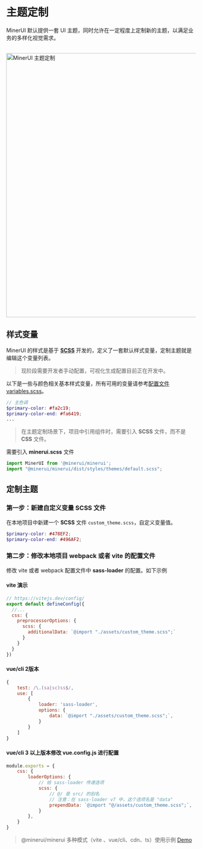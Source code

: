 # 主题定制

MinerUI 默认提供一套 UI 主题，同时允许在一定程度上定制新的主题，以满足业务的多样化视觉需求。

<br/>

<img src="https://img12.360buyimg.com/imagetools/jfs/t1/157759/16/13989/142151/6052efc7Ef8f4bff4/f3dd6422949ba4b7.jpg" width="700" alt="MinerUI 主题定制">



## 样式变量

MinerUI 的样式是基于 **[SCSS](https://sass-lang.com/)** 开发的，定义了一套默认样式变量，定制主题就是编辑这个变量列表。

> 现阶段需要开发者手动配置，可视化生成配置目前正在开发中。

以下是一些与颜色相关基本样式变量，所有可用的变量请参考[配置文件 variables.scss](https://github.com/jdf2e/minerui/blob/next/src/packages/styles/variables.scss)。

```scss
// 主色调
$primary-color: #fa2c19;
$primary-color-end: #fa6419;
...
```

> 在主题定制场景下，项目中引用组件时，需要引入 **SCSS** 文件，而不是 **CSS** 文件。

需要引入 **minerui.scss** 文件

```javascript
import MinerUI from '@minerui/minerui';
import "@minerui/minerui/dist/styles/themes/default.scss";
```

## 定制主题

### 第一步：新建自定义变量 SCSS 文件

在本地项目中新建一个 **SCSS** 文件 `custom_theme.scss`，自定义变量值。

``` scss
$primary-color: #478EF2;
$primary-color-end: #496AF2;
```

### 第二步：修改本地项目 webpack 或者 vite 的配置文件

修改 vite 或者 webpack 配置文件中 **sass-loader** 的配置。如下示例
#### vite 演示

``` javascript
// https://vitejs.dev/config/
export default defineConfig({
  //...
  css: {
    preprocessorOptions: {
      scss: {
        additionalData: `@import "./assets/custom_theme.scss";`
      }
    }
  }
})
```

#### vue/cli 2版本

``` javascript
{
    test: /\.(sa|sc)ss$/,
    use: [
        {
            loader: 'sass-loader',
            options: {
                data: `@import "./assets/custom_theme.scss";`,
            }
        }
    ]
}
```

#### vue/cli 3 以上版本修改 **vue.config.js** 进行配置

``` javascript
module.exports = {
    css: {
        loaderOptions: {
            // 给 sass-loader 传递选项
            scss: {
                // @/ 是 src/ 的别名
                // 注意：在 sass-loader v7 中，这个选项名是 "data"
                prependData: `@import "@/assets/custom_theme.scss";`,
            }
        },
    }
}
```

> @minerui/minerui 多种模式（vite 、vue/cli、cdn、ts）使用示例 [Demo](https://github.com/jdf2e/minerui-demo)